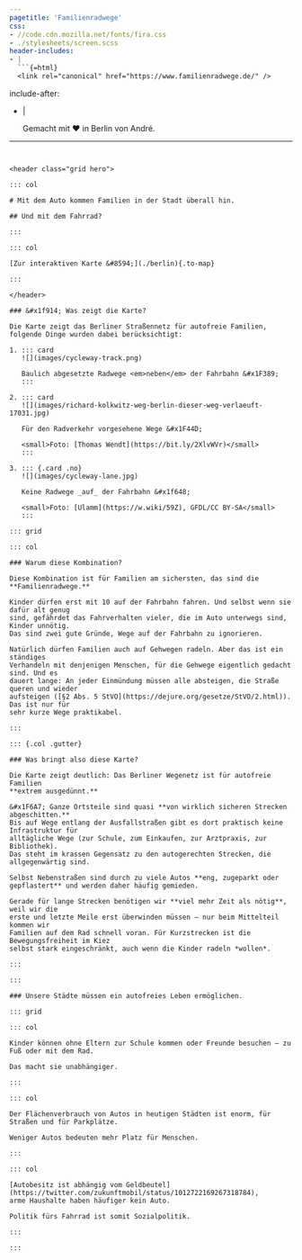 ```yaml
---
pagetitle: 'Familienradwege'
css:
- //code.cdn.mozilla.net/fonts/fira.css
- ./stylesheets/screen.scss
header-includes:
- |
  ```{=html}
  <link rel="canonical" href="https://www.familienradwege.de/" />
  ```
include-after:
- |
  <footer>
    <p>Gemacht mit &#x2764; in Berlin von André.</p>
  </footer>
---
```


<header class="grid hero">

::: col

# Mit dem Auto kommen Familien in der Stadt überall hin.

## Und mit dem Fahrrad?

:::

::: col

[Zur interaktiven Karte &#8594;](./berlin){.to-map}

:::

</header>

### &#x1f914; Was zeigt die Karte?

Die Karte zeigt das Berliner Straßennetz für autofreie Familien,
folgende Dinge wurden dabei berücksichtigt:

1. ::: card
   ![](images/cycleway-track.png)

   Baulich abgesetzte Radwege <em>neben</em> der Fahrbahn &#x1F389;
   :::

2. ::: card
   ![](images/richard-kolkwitz-weg-berlin-dieser-weg-verlaeuft-17031.jpg)

   Für den Radverkehr vorgesehene Wege &#x1F44D;

   <small>Foto: [Thomas Wendt](https://bit.ly/2XlvWVr)</small>
   :::

3. ::: {.card .no}
   ![](images/cycleway-lane.jpg)

   Keine Radwege _auf_ der Fahrbahn &#x1f648;

   <small>Foto: [Ulamm](https://w.wiki/59Z), GFDL/CC BY-SA</small>
   :::

::: grid

::: col

### Warum diese Kombination?

Diese Kombination ist für Familien am sichersten, das sind die **Familienradwege.**

Kinder dürfen erst mit 10 auf der Fahrbahn fahren. Und selbst wenn sie dafür alt genug
sind, gefährdet das Fahrverhalten vieler, die im Auto unterwegs sind, Kinder unnötig.
Das sind zwei gute Gründe, Wege auf der Fahrbahn zu ignorieren.

Natürlich dürfen Familien auch auf Gehwegen radeln. Aber das ist ein ständiges
Verhandeln mit denjenigen Menschen, für die Gehwege eigentlich gedacht sind. Und es
dauert lange: An jeder Einmündung müssen alle absteigen, die Straße queren und wieder
aufsteigen ([§2 Abs. 5 StVO](https://dejure.org/gesetze/StVO/2.html)). Das ist nur für
sehr kurze Wege praktikabel.

:::

::: {.col .gutter}

### Was bringt also diese Karte?

Die Karte zeigt deutlich: Das Berliner Wegenetz ist für autofreie Familien
**extrem ausgedünnt.**

&#x1F6A7; Ganze Ortsteile sind quasi **von wirklich sicheren Strecken abgeschitten.**
Bis auf Wege entlang der Ausfallstraßen gibt es dort praktisch keine Infrastruktur für
alltägliche Wege (zur Schule, zum Einkaufen, zur Arztpraxis, zur Bibliothek).
Das steht im krassen Gegensatz zu den autogerechten Strecken, die allgegenwärtig sind.

Selbst Nebenstraßen sind durch zu viele Autos **eng, zugeparkt oder gepflastert** und werden daher häufig gemieden.

Gerade für lange Strecken benötigen wir **viel mehr Zeit als nötig**, weil wir die 
erste und letzte Meile erst überwinden müssen – nur beim Mittelteil kommen wir 
Familien auf dem Rad schnell voran. Für Kurzstrecken ist die Bewegungsfreiheit im Kiez 
selbst stark eingeschränkt, auch wenn die Kinder radeln *wollen*.

:::

:::

### Unsere Städte müssen ein autofreies Leben ermöglichen.

::: grid

::: col

Kinder können ohne Eltern zur Schule kommen oder Freunde besuchen — zu Fuß oder mit dem Rad.

Das macht sie unabhängiger.

:::

::: col

Der Flächenverbrauch von Autos in heutigen Städten ist enorm, für Straßen und für Parkplätze.

Weniger Autos bedeuten mehr Platz für Menschen.

:::

::: col

[Autobesitz ist abhängig vom Geldbeutel](https://twitter.com/zukunftmobil/status/1012722169267318784),
arme Haushalte haben häufiger kein Auto.

Politik fürs Fahrrad ist somit Sozialpolitik.

:::

:::
